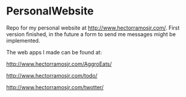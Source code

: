 # PersonalWebsite
Repo for my personal website at http://www.hectorramosjr.com/. First version finished, in the future a form to send me messages might be implemented.

The web apps I made can be found at:

http://www.hectorramosjr.com/AggroEats/

http://www.hectorramosjr.com/todo/

http://www.hectorramosjr.com/twotter/
